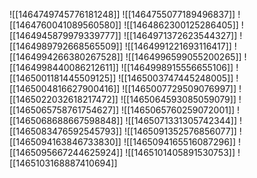 ![[1464749745776181248]]
![[1464755077189496837]]
![[1464760041089560580]]
![[1464862300125286405]]
![[1464945879979339777]]
![[1464971372623544327]]
![[1464989792668565509]]
![[1464991221693116417]]
![[1464994266380267528]]
![[1464996599055200265]]
![[1464998440086212611]]
![[1464998915556655106]]
![[1465001181445509125]]
![[1465003747445248005]]
![[1465004816627900416]]
![[1465007729509076997]]
![[1465022032618217472]]
![[1465064593085059079]]
![[1465065758761754627]]
![[1465065760259072001]]
![[1465068688667598848]]
![[1465071331305742344]]
![[1465083476592545793]]
![[1465091352576856077]]
![[1465094163846733830]]
![[1465094165516087296]]
![[1465095667244625924]]
![[1465101405891530753]]
![[1465103168887410694]]
